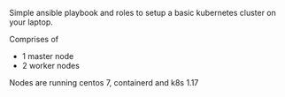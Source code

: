 Simple ansible playbook and roles to setup a basic kubernetes cluster on your laptop.

Comprises of 

* 1 master node
* 2 worker nodes

Nodes are running centos 7, containerd and k8s 1.17
